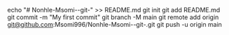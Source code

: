 echo "# Nonhle-Msomi--git-" >> README.md
git init
git add README.md
git commit -m "My first commit"
git branch -M main
git remote add origin git@github.com:Msomi996/Nonhle-Msomi--git-.git
git push -u origin main
